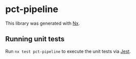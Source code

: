 # pct-pipeline

This library was generated with [Nx](https://nx.dev).

## Running unit tests

Run `nx test pct-pipeline` to execute the unit tests via [Jest](https://jestjs.io).
